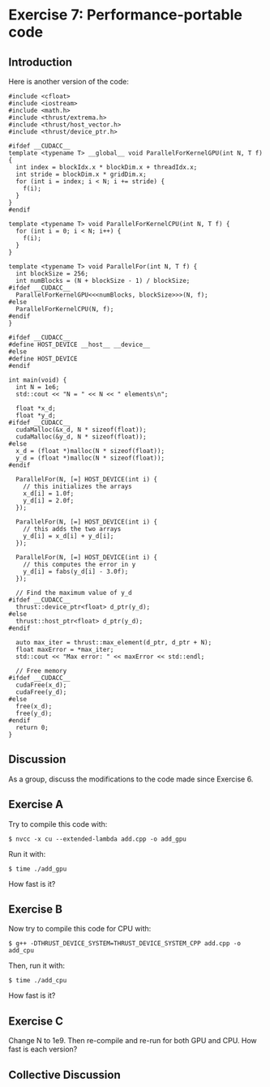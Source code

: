 # Exercise 7: Performance-portable code

## Introduction

Here is another version of the code:

```
#include <cfloat>
#include <iostream>
#include <math.h>
#include <thrust/extrema.h>
#include <thrust/host_vector.h>
#include <thrust/device_ptr.h>

#ifdef __CUDACC__
template <typename T> __global__ void ParallelForKernelGPU(int N, T f) {
  int index = blockIdx.x * blockDim.x + threadIdx.x;
  int stride = blockDim.x * gridDim.x;
  for (int i = index; i < N; i += stride) {
    f(i);
  }
}
#endif

template <typename T> void ParallelForKernelCPU(int N, T f) {
  for (int i = 0; i < N; i++) {
    f(i);
  }
}

template <typename T> void ParallelFor(int N, T f) {
  int blockSize = 256;
  int numBlocks = (N + blockSize - 1) / blockSize;
#ifdef __CUDACC__
  ParallelForKernelGPU<<<numBlocks, blockSize>>>(N, f);
#else
  ParallelForKernelCPU(N, f);
#endif
}

#ifdef __CUDACC__
#define HOST_DEVICE __host__ __device__
#else
#define HOST_DEVICE
#endif

int main(void) {
  int N = 1e6;
  std::cout << "N = " << N << " elements\n";

  float *x_d;
  float *y_d;
#ifdef __CUDACC__
  cudaMalloc(&x_d, N * sizeof(float));
  cudaMalloc(&y_d, N * sizeof(float));
#else
  x_d = (float *)malloc(N * sizeof(float));
  y_d = (float *)malloc(N * sizeof(float));
#endif

  ParallelFor(N, [=] HOST_DEVICE(int i) {
    // this initializes the arrays
    x_d[i] = 1.0f;
    y_d[i] = 2.0f;
  });

  ParallelFor(N, [=] HOST_DEVICE(int i) {
    // this adds the two arrays
    y_d[i] = x_d[i] + y_d[i];
  });

  ParallelFor(N, [=] HOST_DEVICE(int i) {
    // this computes the error in y
    y_d[i] = fabs(y_d[i] - 3.0f);
  });

  // Find the maximum value of y_d
#ifdef __CUDACC__
  thrust::device_ptr<float> d_ptr(y_d);
#else
  thrust::host_ptr<float> d_ptr(y_d);
#endif

  auto max_iter = thrust::max_element(d_ptr, d_ptr + N);
  float maxError = *max_iter;
  std::cout << "Max error: " << maxError << std::endl;

  // Free memory
#ifdef __CUDACC__
  cudaFree(x_d);
  cudaFree(y_d);
#else
  free(x_d);
  free(y_d);
#endif
  return 0;
}
```

## Discussion

As a group, discuss the modifications to the code made since Exercise 6.

## Exercise A

Try to compile this code with:
```
$ nvcc -x cu --extended-lambda add.cpp -o add_gpu
```

Run it with:
```
$ time ./add_gpu
```

How fast is it?

## Exercise B

Now try to compile this code for CPU with:
```
$ g++ -DTHRUST_DEVICE_SYSTEM=THRUST_DEVICE_SYSTEM_CPP add.cpp -o add_cpu
```

Then, run it with:
```
$ time ./add_cpu
```

How fast is it?

## Exercise C

Change N to 1e9. Then re-compile and re-run for both GPU and CPU. How fast is each version?

## Collective Discussion
